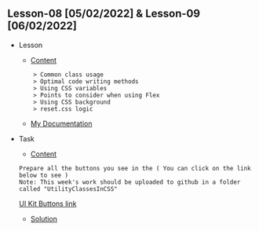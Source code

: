 ## Lesson-08 [05/02/2022] & Lesson-09 [06/02/2022] 

- Lesson
    - [Content](https://github.com/PragmatechEducation/FrontEnd03#day08-09-5-6-fevral-2022-utilityclassesincss)
    ```
        > Common class usage
        > Optimal code writing methods
        > Using CSS variables
        > Points to consider when using Flex
        > Using CSS background
        > reset.css logic
    ```
    - [My Documentation](https://github.com/RaviHamidov/PragmatechFrontEndProject/blob/main/ReSearch.md)

- Task
    - [Content](https://github.com/PragmatechEducation/FrontEnd03#day08-09-5-6-fevral-2022-utilityclassesincss)
    
    ```
    Prepare all the buttons you see in the ( You can click on the link below to see )
    Note: This week's work should be uploaded to github in a folder called "UtilityClassesInCSS"
    ``` 
    [UI Kit Buttons link](https://www.bootstrapdash.com/demo/calmui/template/demo/vertical-default-light/pages/ui-features/buttons.html)
    
    - [Solution]()